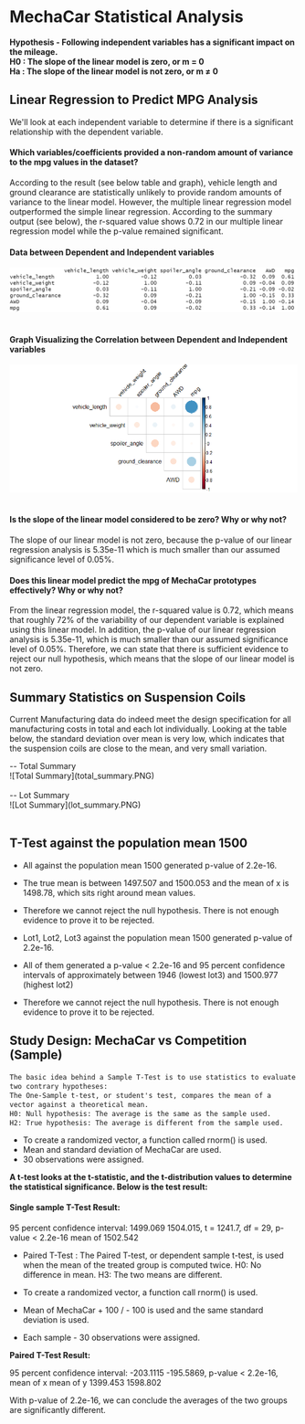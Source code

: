 # MechaCar Statistical Analysis
  <b> Hypothesis - Following independent variables has a significant impact on the mileage. </b> <br>
  <b> H0 : The slope of the linear model is zero, or m = 0  </b> <br>
  <b> Ha : The slope of the linear model is not zero, or m ≠ 0 </b> <br>
 
## Linear Regression to Predict MPG Analysis
We'll look at each independent variable to determine if there is a significant relationship with the dependent variable.
 #### Which variables/coefficients provided a non-random amount of variance to the mpg values in the dataset?
 <p> According to the result (see below table and graph), vehicle length and ground clearance are statistically unlikely to provide random amounts of variance to the linear model. However, the multiple linear regression model outperformed the simple linear regression. 
 According to the summary output (see below), the r-squared value shows 0.72 in our multiple linear regression model while the p-value remained significant. </p>
		
#### Data between Dependent and Independent variables <br>
![Correlation in data matrix](cor_matrix_rounded.PNG) <br><br>
#### Graph Visualizing the Correlation between Dependent and Independent variables <br>
![Correlation data plotting](cor_mtx_Rplot.png) <br><br>
 
 #### Is the slope of the linear model considered to be zero? Why or why not?
 <p> The slope of our linear model is not zero, because the p-value of our linear regression analysis is 5.35e-11 which is much smaller than our assumed significance level of 0.05%. </p>
 
 #### Does this linear model predict the mpg of MechaCar prototypes effectively? Why or why not?
 <p>  From the linear regression model, the r-squared value is 0.72, which means that roughly 72% of the variability of our dependent variable is explained using this linear model. In addition, the p-value of our linear regression analysis is 5.35e-11, which is much smaller than our assumed significance level of 0.05%. 
Therefore, we can state that there is sufficient evidence to reject our null hypothesis, which means that the slope of our linear model is not zero. </p>
	
	
## Summary Statistics on Suspension Coils
 <p> Current Manufacturing data do indeed meet the design specification for all manufacturing costs in total and each lot individually. Looking at the table below, the standard deviation over mean is very low, which indicates that the suspension coils are close to the mean, and very small variation.  </p>
-- Total Summary <br>
	![Total Summary](total_summary.PNG) <br><br>
-- Lot Summary <br>
	![Lot Summary](lot_summary.PNG) <br><br>

## T-Test against the population mean 1500
- All against the population mean 1500 generated p-value of 2.2e-16.  
- The true mean is between 1497.507 and 1500.053 and the mean of x is 1498.78, which sits right around mean values.
- Therefore we cannot reject the null hypothesis.  There is not enough evidence to prove it to be rejected.

- Lot1, Lot2, Lot3 against the population mean 1500 generated p-value of 2.2e-16.  
- All of them generated a p-value < 2.2e-16 and 95 percent confidence intervals of approximately between 1946 (lowest lot3) and 1500.977 (highest lot2)
- Therefore we cannot reject the null hypothesis.  There is not enough evidence to prove it to be rejected.

## Study Design: MechaCar vs Competition (Sample)
	The basic idea behind a Sample T-Test is to use statistics to evaluate two contrary hypotheses:
	The One-Sample t-test, or student's test, compares the mean of a vector against a theoretical mean.
	H0: Null hypothesis: The average is the same as the sample used.
	H2: True hypothesis: The average is different from the sample used.
	
- To create a randomized vector, a function called rnorm() is used.
- Mean and standard deviation of MechaCar are used.	
- 30 observations were assigned.
	
 <b> A t-test looks at the t-statistic, and the t-distribution values to determine the statistical significance.  Below is the test result: </b>
	
#### Single sample T-Test Result:
   <p> 95 percent confidence interval:  1499.069 1504.015, t = 1241.7, df = 29, p-value < 2.2e-16  mean of 1502.542 </p>
	
- Paired T-Test :
	The Paired T-test, or dependent sample t-test, is used when the mean of the treated group is computed twice.
	H0: No difference in mean.
	H3: The two means are different.
	
- To create a randomized vector, a function call rnorm() is used.
- Mean of MechaCar + 100 / - 100 is used and the same standard deviation is used.	
- Each sample - 30 observations were assigned.
	
<b> Paired T-Test Result: </b> <br>
<p> 95 percent confidence interval: -203.1115 -195.5869, p-value < 2.2e-16,  mean of x mean of y 1399.453  1598.802 </p> 
<p> With p-value of  2.2e-16, we can conclude the averages of the two groups are significantly different. </p>
